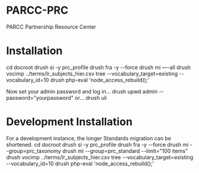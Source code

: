 PARCC-PRC
=========

PARCC Partnership Resource Center

Installation
============

cd docroot
drush si -y prc_profile
drush fra -y --force
drush mi —-all
drush vocimp ../terms/lr_subjects_hier.csv tree --vocabulary_target=existing --vocabulary_id=10
drush php-eval 'node_access_rebuild();'

Now set your admin password and log in...
drush upwd admin --password="yourpassword"
or...
drush uli

Development Installation
========================

For a development instance, the longer Standards migration can be shortened.
cd docroot
drush si -y prc_profile
drush fra -y --force
drush mi --group=prc_taxonomy
drush mi --group=prc_standard --limit="100 items"
drush vocimp ../terms/lr_subjects_hier.csv tree --vocabulary_target=existing --vocabulary_id=10
drush php-eval 'node_access_rebuild();'
